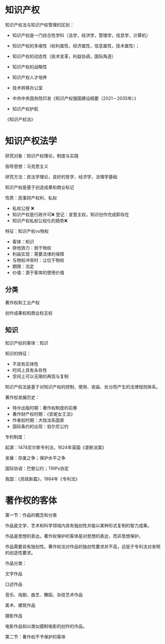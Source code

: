 # 知识产权

知识产权法与知识产权管理的区别：

- 知识产权是一门综合性学科（法学，经济学，管理学，信息学，计算机）
- 知识产权的多维性（权利属性，经济属性，信息属性，技术属性）；
- 知识产权的动态性（技术变革，利益协调，国际角逐）
- 知识产权的战略性
- 知识产权人才培养



- 技术转移办公室
- 中共中央国务院印发《知识产权强国建设纲要（2021－2035年）》
- 知识产权护航



《知识产权法》



# 知识产权法学

研究对象：知识产权理论，制度与实践

指导思想：马克思主义

研究方法：民法学理论，良好的哲学，经济学，法理学基础



知识产权是基于创造成果和商业标记



性质：民事财产权利、私权

- 私权公授 ❌
- 知识产权是行政许可❌ 登记：宣誓主权，知识创作完成即存在
- 知识产权私权公权化的趋势❌



特征：知识产权vs物权

- 客体：知识
- 排他效力：弱于物权
- 利益实现：需要法律的保障
- 与物权冲突时：让位于物权
- 期限：法定
- 价值：源于客体的使用价值



## 分类

著作权和工业产权

创作成果权和商业标志权



## 知识

知识产权的客体：知识

知识的特征：

- 不具有实体性
- 时间上具有永存性
- 空间上可以无限的再现与复制



知识产权法是基于对知识产权的控制、使用、收益、处分而产生的法律规则体系。



著作权发展历史：

- 特许出版时期：著作权制度的前奏
- 著作财产权时期：《安妮女王法》
- 作者权时期：大陆法系国家
- 国际条约的出现：伯尔尼公约



专利制度：

起源：1474尼尔斯专利法，1624年英国《垄断法案》

发展：存废之争；保护水平之争

国际协调：巴黎公约；TRIPs协定

我国：《资政新篇》，1984年《专利法》



# 著作权的客体

第一节：作品的概念和分类

作品是文学、艺术和科学领域内具有独创性并能以某种形式复制的智力成果。

作品是思想的表达。著作权保护的客体是对思想的表达，而非思想保护。

作品需要具有独创性。著作权法对作品的独创性要求并不高，远低于专利法对发明的创造性要求。



作品分类：

文字作品

口述作品

音乐、戏剧、曲艺、舞蹈、杂技艺术作品

美术、建筑作品

摄影作品

电影作品和以类似摄制电影的创作的作品。



第二节：著作权不予保护的客体











